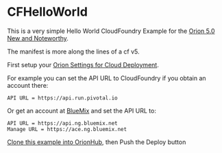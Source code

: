 CFHelloWorld
============

This is a very simple Hello World CloudFoundry Example for the [Orion 5.0 New and Noteworthy](http://planetorion.org).

The manifest is more along the lines of a cf v5.

First setup your [Orion Settings for Cloud Deployment](https://orionhub.org/settings/settings.html#,category=Cloud).

For example you can set the API URL to CloudFoundry if you obtain an account there:

	API URL = https://api.run.pivotal.io

Or get an account at [BlueMix](https://ng.bluemix.net) and set the API URL to:

	API URL = https://api.ng.bluemix.net
	Manage URL = https://ace.ng.bluemix.net

[Clone this example into OrionHub](https://orionhub.org/git/git-repository.html#,createProject.name=CFHelloWorld,cloneGit=https://hub.jazz.net/git/spirit/CF.Hello.World), then Push the Deploy button

